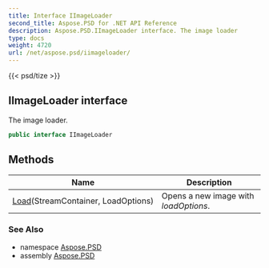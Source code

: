```yaml
---
title: Interface IImageLoader
second_title: Aspose.PSD for .NET API Reference
description: Aspose.PSD.IImageLoader interface. The image loader
type: docs
weight: 4720
url: /net/aspose.psd/iimageloader/
---
```

{{< psd/tize >}}
## IImageLoader interface

The image loader.

```csharp
public interface IImageLoader
```

## Methods

| Name | Description |
| --- | --- |
| [Load](../../aspose.psd/iimageloader/load/)(StreamContainer, LoadOptions) | Opens a new image with *loadOptions*. |

### See Also

* namespace [Aspose.PSD](../../aspose.psd/)
* assembly [Aspose.PSD](../../)


